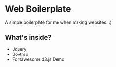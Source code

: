 # Web Boilerplate
A simple boilerplate for me when making websites. :)

## What's inside?
- Jquery
- Bootrap
- Fontawesome
d3.js Demo
